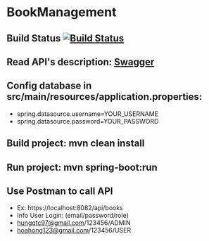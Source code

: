 # BookManagement

## Build Status [![Build Status](https://travis-ci.org/hungqtc/BookManagement.svg?branch=update_project)](https://travis-ci.org/hungqtc/BookManagement)

## Read API's description: [Swagger](https://localhost:8082/swagger-ui.html)

## Config database in src/main/resources/application.properties: 
 * spring.datasource.username=YOUR_USERNAME
 * spring.datasource.password=YOUR_PASSWORD

## Build project: mvn clean install

## Run project: mvn spring-boot:run

## Use Postman to call API
 * Ex: https://localhost:8082/api/books
 * Info User Login: (email/password/role)
 * hungqtc97@gmail.com/123456/ADMIN
 * hoahong123@gmail.com/123456/USER
